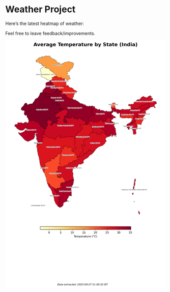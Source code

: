 # Weather Project

Here’s the latest heatmap of weather:

Feel free to leave feedback/improvements.

![India Heatmap](docs/assets/india_heatmap.png?v=D77B2C)
